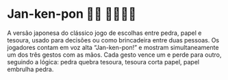 # Jan-ken-pon 👊🏻 ✋🏻✌🏻
A versão japonesa do clássico jogo de escolhas entre pedra, papel e tesoura, usado para decisões ou como brincadeira entre duas pessoas. Os jogadores contam em voz alta “Jan-ken-pon!” e mostram simultaneamente um dos três gestos com as mãos. Cada gesto vence um e perde para outro, seguindo a lógica: pedra quebra tesoura, tesoura corta papel, papel embrulha pedra.

